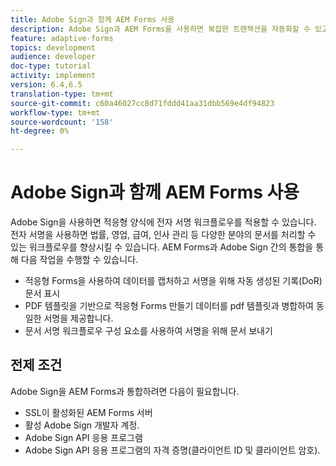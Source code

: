 ```yaml
---
title: Adobe Sign과 함께 AEM Forms 사용
description: Adobe Sign과 AEM Forms을 사용하면 복잡한 트랜잭션을 자동화할 수 있고 완벽한 디지털 경험의 일부로 합법적인 전자 서명을 포함시킬 수 있습니다.
feature: adaptive-forms
topics: development
audience: developer
doc-type: tutorial
activity: implement
version: 6.4,6.5
translation-type: tm+mt
source-git-commit: c60a46027cc8d71fddd41aa31dbb569e4df94823
workflow-type: tm+mt
source-wordcount: '158'
ht-degree: 0%

---
```


# Adobe Sign과 함께 AEM Forms 사용

Adobe Sign을 사용하면 적응형 양식에 전자 서명 워크플로우를 적용할 수 있습니다. 전자 서명을 사용하면 법률, 영업, 급여, 인사 관리 등 다양한 분야의 문서를 처리할 수 있는 워크플로우를 향상시킬 수 있습니다.
AEM Forms과 Adobe Sign 간의 통합을 통해 다음 작업을 수행할 수 있습니다.

* 적응형 Forms을 사용하여 데이터를 캡처하고 서명을 위해 자동 생성된 기록(DoR) 문서 표시
* PDF 템플릿을 기반으로 적응형 Forms 만들기 데이터를 pdf 템플릿과 병합하여 동일한 서명을 제공합니다.
* 문서 서명 워크플로우 구성 요소를 사용하여 서명을 위해 문서 보내기

## 전제 조건

Adobe Sign을 AEM Forms과 통합하려면 다음이 필요합니다.

* SSL이 활성화된 AEM Forms 서버
* 활성 Adobe Sign 개발자 계정.
* Adobe Sign API 응용 프로그램
* Adobe Sign API 응용 프로그램의 자격 증명(클라이언트 ID 및 클라이언트 암호).

